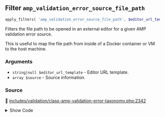 ## Filter `amp_validation_error_source_file_path`

```php
apply_filters( 'amp_validation_error_source_file_path', $editor_url_template, $source );
```

Filters the file path to be opened in an external editor for a given AMP validation error source.

This is useful to map the file path from inside of a Docker container or VM to the host machine.

### Arguments

* `string|null $editor_url_template` - Editor URL template.
* `array $source` - Source information.

### Source

:link: [includes/validation/class-amp-validation-error-taxonomy.php:2342](/includes/validation/class-amp-validation-error-taxonomy.php#L2342)

<details>
<summary>Show Code</summary>

```php
$file_path = apply_filters( 'amp_validation_error_source_file_path', $file_path, $source );
```

</details>
